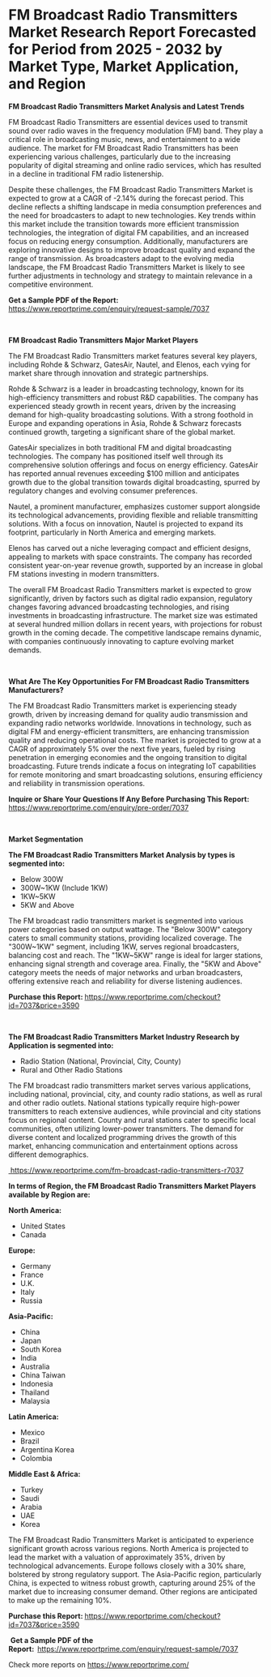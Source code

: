 <p><h1>FM Broadcast Radio Transmitters Market Research Report Forecasted for Period from 2025 -  2032 by Market Type, Market Application, and Region</h1></p><p><strong>FM Broadcast Radio Transmitters Market Analysis and Latest Trends</strong></p>
<p><p>FM Broadcast Radio Transmitters are essential devices used to transmit sound over radio waves in the frequency modulation (FM) band. They play a critical role in broadcasting music, news, and entertainment to a wide audience. The market for FM Broadcast Radio Transmitters has been experiencing various challenges, particularly due to the increasing popularity of digital streaming and online radio services, which has resulted in a decline in traditional FM radio listenership.</p><p>Despite these challenges, the FM Broadcast Radio Transmitters Market is expected to grow at a CAGR of -2.14% during the forecast period. This decline reflects a shifting landscape in media consumption preferences and the need for broadcasters to adapt to new technologies. Key trends within this market include the transition towards more efficient transmission technologies, the integration of digital FM capabilities, and an increased focus on reducing energy consumption. Additionally, manufacturers are exploring innovative designs to improve broadcast quality and expand the range of transmission. As broadcasters adapt to the evolving media landscape, the FM Broadcast Radio Transmitters Market is likely to see further adjustments in technology and strategy to maintain relevance in a competitive environment.</p></p>
<p><strong>Get a Sample PDF of the Report:&nbsp;</strong> <a href="https://www.reportprime.com/enquiry/request-sample/7037?utm_campaign=3094&utm_medium=2&utm_source=Github&utm_content=ia&utm_term=19032025&utm_id=fm-broadcast-radio-transmitters">https://www.reportprime.com/enquiry/request-sample/7037</a></p>
<p>&nbsp;</p>
<p><strong>FM Broadcast Radio Transmitters Major Market Players</strong></p>
<p><p>The FM Broadcast Radio Transmitters market features several key players, including Rohde & Schwarz, GatesAir, Nautel, and Elenos, each vying for market share through innovation and strategic partnerships.</p><p>Rohde & Schwarz is a leader in broadcasting technology, known for its high-efficiency transmitters and robust R&D capabilities. The company has experienced steady growth in recent years, driven by the increasing demand for high-quality broadcasting solutions. With a strong foothold in Europe and expanding operations in Asia, Rohde & Schwarz forecasts continued growth, targeting a significant share of the global market.</p><p>GatesAir specializes in both traditional FM and digital broadcasting technologies. The company has positioned itself well through its comprehensive solution offerings and focus on energy efficiency. GatesAir has reported annual revenues exceeding $100 million and anticipates growth due to the global transition towards digital broadcasting, spurred by regulatory changes and evolving consumer preferences.</p><p>Nautel, a prominent manufacturer, emphasizes customer support alongside its technological advancements, providing flexible and reliable transmitting solutions. With a focus on innovation, Nautel is projected to expand its footprint, particularly in North America and emerging markets.</p><p>Elenos has carved out a niche leveraging compact and efficient designs, appealing to markets with space constraints. The company has recorded consistent year-on-year revenue growth, supported by an increase in global FM stations investing in modern transmitters.</p><p>The overall FM Broadcast Radio Transmitters market is expected to grow significantly, driven by factors such as digital radio expansion, regulatory changes favoring advanced broadcasting technologies, and rising investments in broadcasting infrastructure. The market size was estimated at several hundred million dollars in recent years, with projections for robust growth in the coming decade. The competitive landscape remains dynamic, with companies continuously innovating to capture evolving market demands.</p></p>
<p>&nbsp;</p>
<p><strong>What Are The Key Opportunities For FM Broadcast Radio Transmitters Manufacturers?</strong></p>
<p><p>The FM Broadcast Radio Transmitters market is experiencing steady growth, driven by increasing demand for quality audio transmission and expanding radio networks worldwide. Innovations in technology, such as digital FM and energy-efficient transmitters, are enhancing transmission quality and reducing operational costs. The market is projected to grow at a CAGR of approximately 5% over the next five years, fueled by rising penetration in emerging economies and the ongoing transition to digital broadcasting. Future trends indicate a focus on integrating IoT capabilities for remote monitoring and smart broadcasting solutions, ensuring efficiency and reliability in transmission operations.</p></p>
<p><strong>Inquire or Share Your Questions If Any Before Purchasing This Report:</strong> <a href="https://www.reportprime.com/enquiry/pre-order/7037?utm_campaign=3094&utm_medium=2&utm_source=Github&utm_content=ia&utm_term=19032025&utm_id=fm-broadcast-radio-transmitters">https://www.reportprime.com/enquiry/pre-order/7037</a></p>
<p>&nbsp;</p>
<p><strong>Market Segmentation</strong></p>
<p><strong>The FM Broadcast Radio Transmitters Market Analysis by types is segmented into:</strong></p>
<p><ul><li>Below 300W</li><li>300W~1KW (Include 1KW)</li><li>1KW~5KW</li><li>5KW and Above</li></ul></p>
<p><p>The FM broadcast radio transmitters market is segmented into various power categories based on output wattage. The "Below 300W" category caters to small community stations, providing localized coverage. The "300W~1KW" segment, including 1KW, serves regional broadcasters, balancing cost and reach. The "1KW~5KW" range is ideal for larger stations, enhancing signal strength and coverage area. Finally, the "5KW and Above" category meets the needs of major networks and urban broadcasters, offering extensive reach and reliability for diverse listening audiences.</p></p>
<p><strong>Purchase this Report:&nbsp;</strong><a href="https://www.reportprime.com/checkout?id=7037&price=3590&utm_campaign=3094&utm_medium=2&utm_source=Github&utm_content=ia&utm_term=19032025&utm_id=fm-broadcast-radio-transmitters">https://www.reportprime.com/checkout?id=7037&price=3590</a></p>
<p>&nbsp;</p>
<p><strong>The FM Broadcast Radio Transmitters Market Industry Research by Application is segmented into:</strong></p>
<p><ul><li>Radio Station (National, Provincial, City, County)</li><li>Rural and Other Radio Stations</li></ul></p>
<p><p>The FM broadcast radio transmitters market serves various applications, including national, provincial, city, and county radio stations, as well as rural and other radio outlets. National stations typically require high-power transmitters to reach extensive audiences, while provincial and city stations focus on regional content. County and rural stations cater to specific local communities, often utilizing lower-power transmitters. The demand for diverse content and localized programming drives the growth of this market, enhancing communication and entertainment options across different demographics.</p></p>
<p><a href="https://www.reportprime.com/fm-broadcast-radio-transmitters-r7037?utm_campaign=3094&utm_medium=2&utm_source=Github&utm_content=ia&utm_term=19032025&utm_id=fm-broadcast-radio-transmitters">&nbsp;https://www.reportprime.com/fm-broadcast-radio-transmitters-r7037</a></p>
<p><strong>In terms of Region, the FM Broadcast Radio Transmitters Market Players available by Region are:</strong></p>
<p>
    <p> <strong> North America: </strong>
        <ul>
            <li>United States</li>
            <li>Canada</li>
        </ul>
        </p> 
    <p> <strong> Europe: </strong>
        <ul>
            <li>Germany</li>
            <li>France</li>
            <li>U.K.</li>
            <li>Italy</li>
            <li>Russia</li>
        </ul>
        </p> 
    <p> <strong> Asia-Pacific: </strong>
        <ul>
            <li>China</li>
            <li>Japan</li>
            <li>South Korea</li>
            <li>India</li>
            <li>Australia</li>
            <li>China Taiwan</li>
            <li>Indonesia</li>
            <li>Thailand</li>
            <li>Malaysia</li>
        </ul>
        </p> 
    <p> <strong> Latin America: </strong>
        <ul>
            <li>Mexico</li>
            <li>Brazil</li>
            <li>Argentina Korea</li>
            <li>Colombia</li>
        </ul>
        </p> 
    <p> <strong> Middle East & Africa: </strong>
        <ul>
            <li>Turkey</li>
            <li>Saudi</li>
            <li>Arabia</li>
            <li>UAE</li>
            <li>Korea</li>
        </ul>
    </p>
    </p>
<p><p>The FM Broadcast Radio Transmitters Market is anticipated to experience significant growth across various regions. North America is projected to lead the market with a valuation of approximately 35%, driven by technological advancements. Europe follows closely with a 30% share, bolstered by strong regulatory support. The Asia-Pacific region, particularly China, is expected to witness robust growth, capturing around 25% of the market due to increasing consumer demand. Other regions are anticipated to make up the remaining 10%.</p></p>
<p><strong>Purchase this Report: </strong><a href="https://www.reportprime.com/checkout?id=7037&price=3590&utm_campaign=3094&utm_medium=2&utm_source=Github&utm_content=ia&utm_term=19032025&utm_id=fm-broadcast-radio-transmitters">https://www.reportprime.com/checkout?id=7037&price=3590</a></p>
<p>&nbsp;<strong>Get a Sample PDF of the Report:&nbsp;&nbsp;</strong><a href="https://www.reportprime.com/enquiry/request-sample/7037?utm_campaign=3094&utm_medium=2&utm_source=Github&utm_content=ia&utm_term=19032025&utm_id=fm-broadcast-radio-transmitters">https://www.reportprime.com/enquiry/request-sample/7037</a></p>
<p><strong></strong></p>
<p>Check more reports on <a href="https://www.reportprime.com/?utm_campaign=3094&utm_medium=2&utm_source=Github&utm_content=ia&utm_term=19032025&utm_id=fm-broadcast-radio-transmitters">https://www.reportprime.com/</a></p>